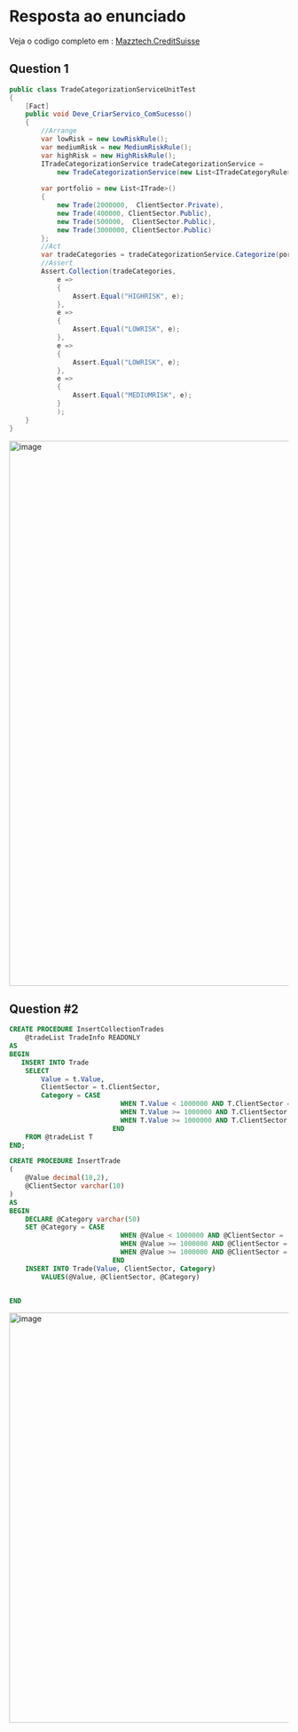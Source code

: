 # Resposta ao enunciado
Veja o codigo completo em : [Mazztech.CreditSuisse](Mazztech.CreditSuisse)

## Question 1
```C#
public class TradeCategorizationServiceUnitTest
{
    [Fact]
    public void Deve_CriarServico_ComSucesso()
    {
        //Arrange
        var lowRisk = new LowRiskRule();
        var mediumRisk = new MediumRiskRule();
        var highRisk = new HighRiskRule();
        ITradeCategorizationService tradeCategorizationService =
            new TradeCategorizationService(new List<ITradeCategoryRule>() { lowRisk, mediumRisk, highRisk });
        
        var portfolio = new List<ITrade>()
        {
            new Trade(2000000,  ClientSector.Private),
            new Trade(400000, ClientSector.Public),
            new Trade(500000,  ClientSector.Public),
            new Trade(3000000, ClientSector.Public)
        };
        //Act
        var tradeCategories = tradeCategorizationService.Categorize(portfolio);
        //Assert
        Assert.Collection(tradeCategories,
            e =>
            {
                Assert.Equal("HIGHRISK", e);
            },
            e =>
            {
                Assert.Equal("LOWRISK", e);
            },
            e =>
            {
                Assert.Equal("LOWRISK", e);
            },
            e =>
            {
                Assert.Equal("MEDIUMRISK", e);
            }
            );
    }
}
```

<img width="981" alt="image" src="https://github.com/RecursosOnline/MazzatechCreditSuisse/assets/5785231/9cb9459f-9743-4e60-a39f-98090e4c7004">

## Question #2
```SQL
CREATE PROCEDURE InsertCollectionTrades 
	@tradeList TradeInfo READONLY
AS
BEGIN
   INSERT INTO Trade 
	SELECT 
		Value = t.Value,
		ClientSector = t.ClientSector,
		Category = CASE 
							WHEN T.Value < 1000000 AND T.ClientSector = 'Public' THEN 'LOWRISK'
							WHEN T.Value >= 1000000 AND T.ClientSector = 'Public' THEN 'MEDIUMRISK'
							WHEN T.Value >= 1000000 AND T.ClientSector = 'Private' THEN 'HIGHRISK'
						  END						  
	FROM @tradeList T
END;
```
```SQL
CREATE PROCEDURE InsertTrade
(
	@Value decimal(18,2),
	@ClientSector varchar(10)	
)
AS
BEGIN
	DECLARE @Category varchar(50)
	SET @Category = CASE 
							WHEN @Value < 1000000 AND @ClientSector = 'Public' THEN 'LOWRISK'
							WHEN @Value >= 1000000 AND @ClientSector = 'Public' THEN 'MEDIUMRISK'
							WHEN @Value >= 1000000 AND @ClientSector = 'Private' THEN 'HIGHRISK'
						  END
	INSERT INTO Trade(Value, ClientSector, Category)
		VALUES(@Value, @ClientSector, @Category)


END
```
<img width="738" alt="image" src="https://github.com/RecursosOnline/MazzatechCreditSuisse/assets/5785231/046ce71e-2570-4506-af1e-c862a9b4a77d">
